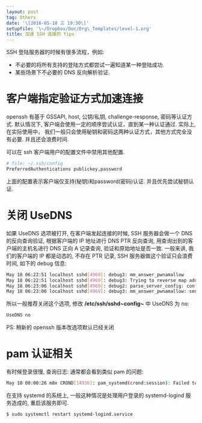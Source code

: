 ```yaml
---
layout: post
tag: Others
date: '\[2016-05-18 三 19:30\]'
setupfile: '\~/Dropbox/Doc/Org\_Templates/level-1.org'
title: 加速 SSH 连接的 tips
---
```


SSH 登陆服务器的时候有很多流程，例如:

-   不必要的将所有支持的登陆方式都尝试一遍知道某一种登陆成功.
-   某些场景下不必要的 DNS 反向解析验证.

客户端指定验证方式加速连接
==========================

openssh 有基于 GSSAPI, host, 公钥/私钥, challenge-response,
密码等认证方式. 默认情况下,
客户端会使用一定的顺序尝试认证，直到某一种认证通过. 实际上,
在实际使用中，
我们一般只会使用秘钥和密码这两种认证方式，其他方式完全没有必要.
并且还会浪费时间.

可以在 ssh 客户端用户的配置文件中禁用其他配置.

``` bash
# file: ~/.ssh/config
PreferredAuthentications publickey,password
```

上面的配置表示客户端仅支持(秘钥)和password(密码)认证.
并且优先尝试秘钥认证.

关闭 UseDNS
===========

如果 UseDNS 选项被打开, 在客户端发起连接的时候, SSH 服务器会做一个 DNS
的反向查询验证, 根据客户端的 IP 地址进行 DNS PTR 反向查询,
用查询出到的客户端的主机名进行 DNS 正向 A 记录查询,
验证和原始地址是否一致. 一般来讲, 我们的客户端的 IP 都是动态的, 不存在
PTR 记录, SSH 服务器做这个验证只会浪费时间, 如下的 debug 信息:

``` bash
May 18 06:22:51 localhost sshd[4969]: debug3: mm_answer_pwnamallow
May 18 06:22:51 localhost sshd[4969]: debug3: Trying to reverse map address 25.0.0.1.  <-- 这里浪费了 15 秒, 很恼人
May 18 06:23:06 localhost sshd[4969]: debug2: parse_server_config: config reprocess config len 757
May 18 06:23:06 localhost sshd[4969]: debug3: mm_answer_pwnamallow: sending MONITOR_ANS_PWNAM: 1
```

所以一般推荐关闭这个选项, 修改 **/etc/ssh/sshd~config~** 中 UseDNS 为
no:

``` bash
UseDNS no
```

PS: 稍新的 openssh 版本改选项默认已经关闭

pam 认证相关
============

有时候登录很慢, 查询日志: 通常都会看到类似 pam 的问题:

``` bash
May 18 00:00:26 m8x CROND[14936]: pam_systemd(crond:session): Failed to release session:
```

在支持 systemd 的系统上, 一般这种情况是处理用户登录的 systemd-logind
服务造成的, 重启该服务即可.

``` bash
$ sudo systemctl restart systemd-logind.service
```
